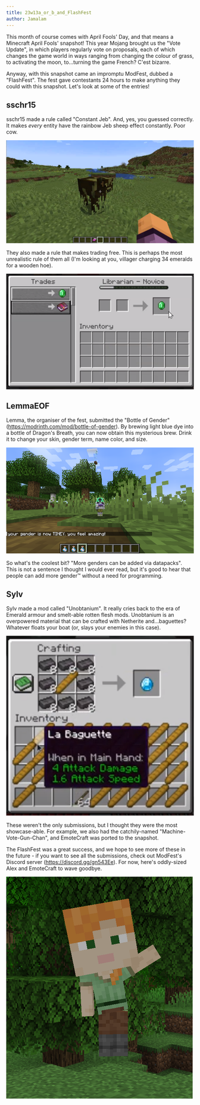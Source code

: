 ```yaml
---
title: 23w13a_or_b_and_FlashFest
author: Jamalam
---
```


This month of course comes with April Fools' Day, and that means a Minecraft
April Fools' snapshot! This year Mojang brought us the "Vote Update", in which players
regularly vote on proposals, each of which changes the
game world in ways ranging from changing the colour of grass, to activating the moon, to...turning the game French?
C'est bizarre.

Anyway, with this snapshot came an impromptu ModFest, dubbed a
"FlashFest". The fest gave contestants 24 hours to make anything they
could with this snapshot. Let's look at some of the entries!

## sschr15

sschr15 made a rule called "Constant Jeb". And, yes, you guessed correctly. It makes _every_ entity have the rainbow Jeb sheep effect constantly. Poor cow.

![Constant Jeb: Cow](assets/constant-jeb-cow.png)

They also made a rule that makes trading free. This is perhaps the most unrealistic rule of them all (I'm looking at you, villager charging 34 emeralds for a wooden hoe).

![Free Trading!](assets/free-trades.png)

## LemmaEOF

Lemma, the organiser of the fest, submitted the "Bottle of Gender" (https://modrinth.com/mod/bottle-of-gender). By brewing light blue dye into a bottle of Dragon's Breath, you can now obtain this mysterious brew. Drink it to change your skin, gender term, name color, and size.

![Tiny gender?](assets/tiny-gender.png)

So what's the coolest bit? "More genders can be added via datapacks". This is not a sentence I thought I would ever read, but it's good to hear that people can add more gender™ without a need for programming.

## Sylv

Sylv made a mod called "Unobtanium". It really cries back to the era of Emerald armour and smelt-able rotten flesh mods. Unobtanium is an overpowered material that can be crafted with Netherite and...baguettes? Whatever floats your boat (or, slays your enemies in this case).

![Unobtanium?](assets/unobtanium.png)

These weren't the only submissions, but I thought they were the most showcase-able. For example, we also had the catchily-named "Machine-Vote-Gun-Chan", and EmoteCraft was ported to the snapshot.

The FlashFest was a great
success, and we hope to see more of these in the future - if you want
to see all the submissions, check out ModFest's Discord server
(https://discord.gg/gn543Ee). For now, here's oddly-sized Alex and EmoteCraft to wave goodbye.

![EmoteCraft](assets/emotecraft.png)
